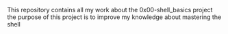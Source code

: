 This repository contains all my work about the 0x00-shell_basics project
the purpose of this project is to improve my knowledge about mastering the shell
